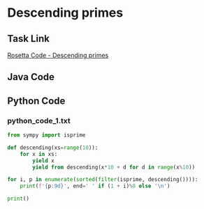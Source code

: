 # Descending primes

## Task Link
[Rosetta Code - Descending primes](https://rosettacode.org/wiki/Descending_primes)

## Java Code
## Python Code
### python_code_1.txt
```python
from sympy import isprime

def descending(xs=range(10)):
    for x in xs:
        yield x
        yield from descending(x*10 + d for d in range(x%10))

for i, p in enumerate(sorted(filter(isprime, descending()))):
    print(f'{p:9d}', end=' ' if (1 + i)%8 else '\n')

print()

```

